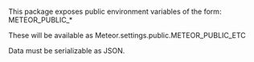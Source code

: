 This package exposes public environment variables of the form: METEOR_PUBLIC_*

These will be available as Meteor.settings.public.METEOR_PUBLIC_ETC

Data must be serializable as JSON.
